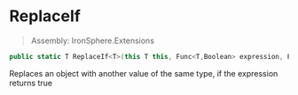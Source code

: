 ﻿

# ReplaceIf

> Assembly: IronSphere.Extensions

```csharp
public static T ReplaceIf<T>(this T this, Func<T,Boolean> expression, Func<T,T> output);
```

Replaces an object with another value of the same type, if the expression returns true

 